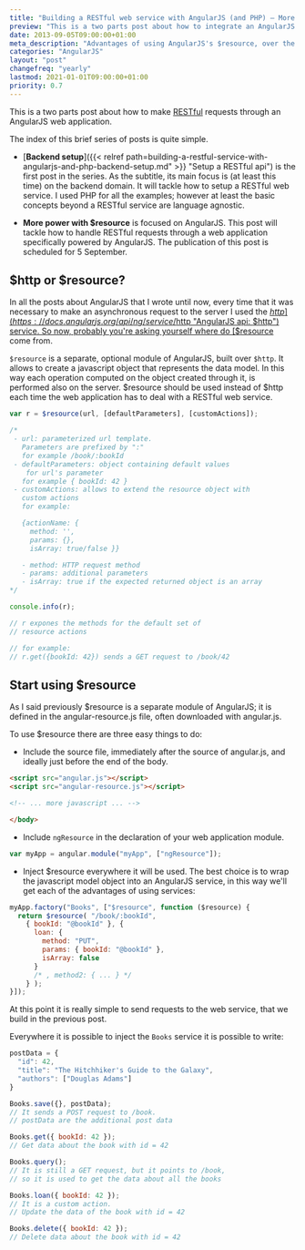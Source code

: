 ```yaml
---
title: "Building a RESTful web service with AngularJS (and PHP) – More power with $resource"
preview: "This is a two parts post about how to integrate an AngularJS application with a RESTful service."
date: 2013-09-05T09:00:00+01:00
meta_description: "Advantages of using AngularJS's $resource, over the built-in $http service"
categories: "AngularJS"
layout: "post"
changefreq: "yearly"
lastmod: 2021-01-01T09:00:00+01:00
priority: 0.7
---
```


This is a two parts post about how to make [RESTful](http://en.wikipedia.org/wiki/Representational_State_Transfer "Wiki: Representational state transfer (REST)") requests through an AngularJS web application.

The index of this brief series of posts is quite simple.

* [**Backend setup**]({{< relref path=building-a-restful-service-with-angularjs-and-php-backend-setup.md" >}} "Setup a RESTful api") is the first post in the series. As the subtitle, its main focus is (at least this time) on the backend domain. It will tackle how to setup a RESTful web service. I used PHP for all the examples; however at least the basic concepts beyond a RESTful service are language agnostic.

* **More power with $resource** is focused on AngularJS. This post will tackle how to handle RESTful requests through a web application specifically powered by AngularJS. The publication of this post is scheduled for 5 September.

## $http or $resource?

In all the posts about AngularJS that I wrote until now, every time that it was necessary to make an asynchronous request to the server I used the [$http](https://docs.angularjs.org/api/ng/service/$http "AngularJS api: $http") service. So now, probably you're asking yourself where do [$resource](https://docs.angularjs.org/api/ngResource/service/$resource "AngularJS api: $resource") come from.

`$resource` is a separate, optional module of AngularJS, built over `$http`. It allows to create a javascript object that represents the data model. In this way each operation computed on the object created through it, is performed also on the server. $resource should be used instead of $http each time the web application has to deal with a RESTful web service.

```js
var r = $resource(url, [defaultParameters], [customActions]);

/*
 - url: parameterized url template.
   Parameters are prefixed by ":"
   for example /book/:bookId
 - defaultParameters: object containing default values
    for url's parameter
   for example { bookId: 42 }
 - customActions: allows to extend the resource object with
   custom actions
   for example:

   {actionName: {
     method: '',
     params: {},
     isArray: true/false }}

   - method: HTTP request method
   - params: additional parameters
   - isArray: true if the expected returned object is an array
*/

console.info(r);

// r expones the methods for the default set of
// resource actions

// for example:
// r.get({bookId: 42}) sends a GET request to /book/42
```

## Start using $resource

As I said previously $resource is a separate module of AngularJS; it is defined in the angular-resource.js file, often downloaded with angular.js.

To use $resource there are three easy things to do:

* Include the source file, immediately after the source of angular.js, and ideally just before the end of the body.

```html
<script src="angular.js"></script>
<script src="angular-resource.js"></script>

<!-- ... more javascript ... -->

</body>
```

* Include `ngResource` in the declaration of your web application module.

```js
var myApp = angular.module("myApp", ["ngResource"]);
```

* Inject $resource everywhere it will be used. The best choice is to wrap the javascript model object into an AngularJS service, in this way we'll get each of the advantages of using services:

```js
myApp.factory("Books", ["$resource", function ($resource) {
  return $resource( "/book/:bookId",
    { bookId: "@bookId" }, {
      loan: {
        method: "PUT",
        params: { bookId: "@bookId" },
        isArray: false
      }
      /* , method2: { ... } */
    } );
}]);
```

At this point it is really simple to send requests to the web service, that we build in the previous post.

Everywhere it is possible to inject the `Books` service it is possible to write:

```js
postData = {
  "id": 42,
  "title": "The Hitchhiker's Guide to the Galaxy",
  "authors": ["Douglas Adams"]
}

Books.save({}, postData);
// It sends a POST request to /book.
// postData are the additional post data

Books.get({ bookId: 42 });
// Get data about the book with id = 42

Books.query();
// It is still a GET request, but it points to /book,
// so it is used to get the data about all the books

Books.loan({ bookId: 42 });
// It is a custom action.
// Update the data of the book with id = 42

Books.delete({ bookId: 42 });
// Delete data about the book with id = 42
```
